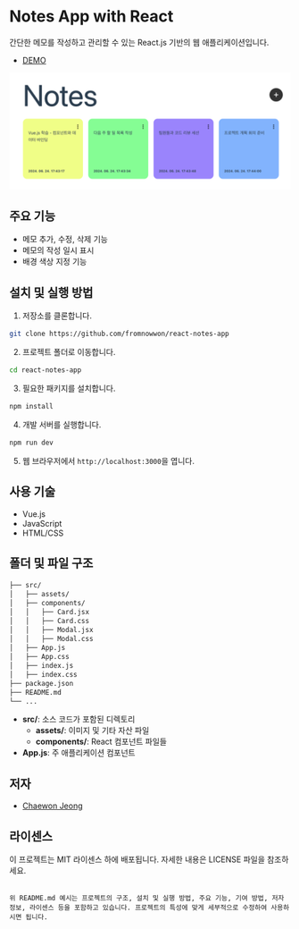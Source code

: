 # Notes App with React

간단한 메모를 작성하고 관리할 수 있는 React.js 기반의 웹 애플리케이션입니다.

- [DEMO](https://fromnowwon.github.io/react-notes-app/)

![DEMO PAGE](./src/assets/images/sample1.png)

## 주요 기능

- 메모 추가, 수정, 삭제 기능
- 메모의 작성 일시 표시
- 배경 색상 지정 기능

## 설치 및 실행 방법

1. 저장소를 클론합니다.

```bash
git clone https://github.com/fromnowwon/react-notes-app
```

2. 프로젝트 폴더로 이동합니다.

```bash
cd react-notes-app
```

3. 필요한 패키지를 설치합니다.

```bash
npm install
```

4. 개발 서버를 실행합니다.

```bash
npm run dev
```

5. 웹 브라우저에서 `http://localhost:3000`을 엽니다.

## 사용 기술

- Vue.js
- JavaScript
- HTML/CSS

## 폴더 및 파일 구조

```plaintext
├── src/
│   ├── assets/
│   ├── components/
│   │   ├── Card.jsx
│   │   ├── Card.css
│   │   ├── Modal.jsx
│   │   ├── Modal.css
│   ├── App.js
│   ├── App.css
│   ├── index.js
│   ├── index.css
├── package.json
├── README.md
└── ...
```

- **src/**: 소스 코드가 포함된 디렉토리
  - **assets/**: 이미지 및 기타 자산 파일
  - **components/**: React 컴포넌트 파일들
- **App.js**: 주 애플리케이션 컴포넌트

## 저자

- [Chaewon Jeong](https://github.com/fromnowwon)

## 라이센스

이 프로젝트는 MIT 라이센스 하에 배포됩니다. 자세한 내용은 LICENSE 파일을 참조하세요.

```

위 README.md 예시는 프로젝트의 구조, 설치 및 실행 방법, 주요 기능, 기여 방법, 저자 정보, 라이센스 등을 포함하고 있습니다. 프로젝트의 특성에 맞게 세부적으로 수정하여 사용하시면 됩니다.
```

